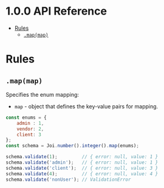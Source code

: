 # 1.0.0 API Reference

- [Rules](#rules)
  - [`.map(map)`](#mapmap)

# Rules

## `.map(map)`

Specifies the enum mapping:
- `map` - object that defines the key-value pairs for mapping.

```js
const enums = {
    admin : 1,
    vendor: 2,
    client: 3
}; 
const schema = Joi.number().integer().map(enums);

schema.validate(1);         // { error: null, value: 1 }
schema.validate('admin');   // { error: null, value: 1 }
schema.validate('client');  // { error: null, value: 3 }
schema.validate(4);         // { error: null, value: 4 }
schema.validate('nonUser'); // ValidationError
```
